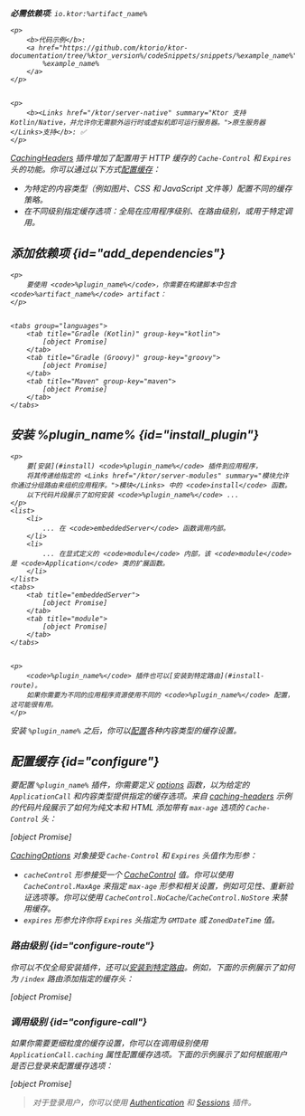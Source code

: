 [//]: # (title: 缓存头)

<show-structure for="chapter" depth="2"/>
<primary-label ref="server-plugin"/>

<var name="plugin_name" value="CachingHeaders"/>
<var name="package_name" value="io.ktor.server.plugins.cachingheaders"/>
<var name="artifact_name" value="ktor-server-caching-headers"/>

<tldr>
<p>
<b>必需依赖项</b>: <code>io.ktor:%artifact_name%</code>
</p>
<var name="example_name" value="caching-headers"/>

    <p>
        <b>代码示例</b>:
        <a href="https://github.com/ktorio/ktor-documentation/tree/%ktor_version%/codeSnippets/snippets/%example_name%">
            %example_name%
        </a>
    </p>
    

    <p>
        <b><Links href="/ktor/server-native" summary="Ktor 支持 Kotlin/Native，并允许你无需额外运行时或虚拟机即可运行服务器。">原生服务器</Links>支持</b>: ✅
    </p>
    
</tldr>

[CachingHeaders](https://api.ktor.io/ktor-server/ktor-server-plugins/ktor-server-caching-headers/io.ktor.server.plugins.cachingheaders/-caching-headers.html) 插件增加了配置用于 HTTP 缓存的 `Cache-Control` 和 `Expires` 头的功能。你可以通过以下方式[配置缓存](#configure)：
- 为特定的内容类型（例如图片、CSS 和 JavaScript 文件等）配置不同的缓存策略。
- 在不同级别指定缓存选项：全局在应用程序级别、在路由级别，或用于特定调用。

## 添加依赖项 {id="add_dependencies"}

    <p>
        要使用 <code>%plugin_name%</code>，你需要在构建脚本中包含 <code>%artifact_name%</code> artifact：
    </p>
    

    <tabs group="languages">
        <tab title="Gradle (Kotlin)" group-key="kotlin">
            [object Promise]
        </tab>
        <tab title="Gradle (Groovy)" group-key="groovy">
            [object Promise]
        </tab>
        <tab title="Maven" group-key="maven">
            [object Promise]
        </tab>
    </tabs>
    

## 安装 %plugin_name% {id="install_plugin"}

    <p>
        要[安装](#install) <code>%plugin_name%</code> 插件到应用程序，
        将其传递给指定的 <Links href="/ktor/server-modules" summary="模块允许你通过分组路由来组织应用程序。">模块</Links> 中的 <code>install</code> 函数。
        以下代码片段展示了如何安装 <code>%plugin_name%</code> ...
    </p>
    <list>
        <li>
            ... 在 <code>embeddedServer</code> 函数调用内部。
        </li>
        <li>
            ... 在显式定义的 <code>module</code> 内部，该 <code>module</code> 是 <code>Application</code> 类的扩展函数。
        </li>
    </list>
    <tabs>
        <tab title="embeddedServer">
            [object Promise]
        </tab>
        <tab title="module">
            [object Promise]
        </tab>
    </tabs>
    

    <p>
        <code>%plugin_name%</code> 插件也可以[安装到特定路由](#install-route)。
        如果你需要为不同的应用程序资源使用不同的 <code>%plugin_name%</code> 配置，这可能很有用。
    </p>
    

安装 `%plugin_name%` 之后，你可以[配置](#configure)各种内容类型的缓存设置。

## 配置缓存 {id="configure"}
要配置 `%plugin_name%` 插件，你需要定义 [options](https://api.ktor.io/ktor-server/ktor-server-plugins/ktor-server-caching-headers/io.ktor.server.plugins.cachingheaders/-caching-headers-config/options.html) 函数，以为给定的 `ApplicationCall` 和内容类型提供指定的缓存选项。来自 [caching-headers](https://github.com/ktorio/ktor-documentation/tree/%ktor_version%/codeSnippets/snippets/caching-headers) 示例的代码片段展示了如何为纯文本和 HTML 添加带有 `max-age` 选项的 `Cache-Control` 头：

[object Promise]

[CachingOptions](https://api.ktor.io/ktor-http/io.ktor.http.content/-caching-options/index.html) 对象接受 `Cache-Control` 和 `Expires` 头值作为形参：

* `cacheControl` 形参接受一个 [CacheControl](https://api.ktor.io/ktor-http/io.ktor.http/-cache-control/index.html) 值。你可以使用 `CacheControl.MaxAge` 来指定 `max-age` 形参和相关设置，例如可见性、重新验证选项等。你可以使用 `CacheControl.NoCache`/`CacheControl.NoStore` 来禁用缓存。
* `expires` 形参允许你将 `Expires` 头指定为 `GMTDate` 或 `ZonedDateTime` 值。

### 路由级别 {id="configure-route"}

你可以不仅全局安装插件，还可以[安装到特定路由](server-plugins.md#install-route)。例如，下面的示例展示了如何为 `/index` 路由添加指定的缓存头：

[object Promise]

### 调用级别 {id="configure-call"}

如果你需要更细粒度的缓存设置，你可以在调用级别使用 `ApplicationCall.caching` 属性配置缓存选项。下面的示例展示了如何根据用户是否已登录来配置缓存选项：

[object Promise]

> 对于登录用户，你可以使用 [Authentication](server-auth.md) 和 [Sessions](server-sessions.md) 插件。